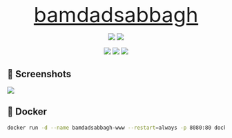 #

<p align=center>
    <font size=10>
        <a href="https://bamdadsabbagh.com/">
            bamdadsabbagh
        </a>
    </font>
</p>

<p align=center>
    <img src="https://img.shields.io/github/v/release/bamdadsabbagh/bamdadsabbagh-www">
    <img src="https://api.codeclimate.com/v1/badges/f2ef1bd59624b6ccf983/maintainability">
</p>

<p align=center>
    <img src="https://img.shields.io/david/bamdadsabbagh/bamdadsabbagh-www">
    <img src="https://img.shields.io/david/dev/bamdadsabbagh/bamdadsabbagh-www">
    <img src="https://img.shields.io/snyk/vulnerabilities/github/bamdadsabbagh/bamdadsabbagh-www">
</p>

## 📸 Screenshots

<img src="https://i.imgur.com/RimXqO7.gif" />

## 🐳 Docker

```bash
docker run -d --name bamdadsabbagh-www --restart=always -p 8080:80 docker.pkg.github.com/bamdadsabbagh/bamdadsabbagh-www/bamdadsabbagh-www:latest
```
